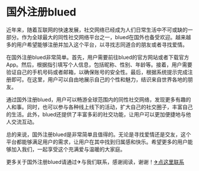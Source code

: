 # 国外注册blued

近年来，随着互联网的快速发展，社交网络已经成为人们日常生活中不可或缺的一部分。作为全球最大的同性社交网络平台之一，blued在国外也备受欢迎。越来越多的用户希望能够注册并加入这个平台，以寻找志同道合的朋友或者寻找爱情。

在国外注册blued非常简单。首先，用户需要前往blued的官方网站或者下载官方App。然后，根据指引填写个人信息，包括昵称、性别、年龄等。接着，用户需要验证自己的手机号码或者邮箱，以确保账号的安全性。最后，根据系统提示完成注册即可。在这里，用户可以自由地展示自己的个性和魅力，结识来自世界各地的朋友。

通过国外注册blued，用户可以畅游全球范围内的同性社交网络，发现更多有趣的人和事。同时，也可以参与各种线上线下的活动，扩大自己的社交圈子，丰富自己的生活。此外，blued还提供了丰富多彩的社交功能，让用户可以更加便捷地与他人交流互动。

总的来说，国外注册blued是非常简单且值得的。无论是寻找爱情还是交友，这个平台都能够满足用户的需求，让用户在其中找到归属感和快乐。希望更多的用户能够加入我们，一起享受这个充满爱与温暖的大家庭。

更多关于国外注册blued请通过✈与我们联系，感谢阅读，谢谢！[✈点这里联系](https://abc.k02.cc)
